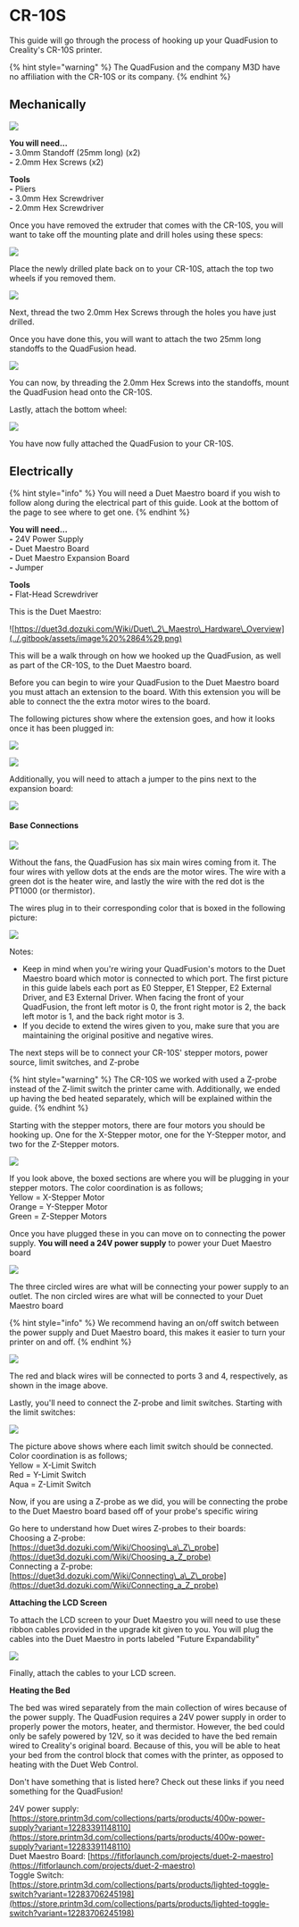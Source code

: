 # CR-10S

This guide will go through the process of hooking up your QuadFusion to Creality's CR-10S printer.

{% hint style="warning" %}
The QuadFusion and the company M3D have no affiliation with the CR-10S or its company.
{% endhint %}

## Mechanically

![](../.gitbook/assets/image%20%2836%29.png)

**You will need...  
-** 3.0mm Standoff \(25mm long\) \(x2\)  
**-** 2.0mm Hex Screws \(x2\)

**Tools  
-** Pliers  
**-** 3.0mm Hex Screwdriver  
**-** 2.0mm Hex Screwdriver

Once you have removed the extruder that comes with the CR-10S, you will want to take off the mounting plate and drill holes using these specs:

![](../.gitbook/assets/image%20%2862%29.png)

Place the newly drilled plate back on to your CR-10S, attach the top two wheels if you removed them.

![](../.gitbook/assets/image%20%2846%29.png)

Next, thread the two 2.0mm Hex Screws through the holes you have just drilled.

Once you have done this, you will want to attach the two 25mm long standoffs to the QuadFusion head.

![](../.gitbook/assets/image%20%2811%29.png)

You can now, by threading the 2.0mm Hex Screws into the standoffs, mount the QuadFusion head onto the CR-10S.

Lastly, attach the bottom wheel:

![](../.gitbook/assets/image%20%2834%29.png)

You have now fully attached the QuadFusion to your CR-10S.

## Electrically

{% hint style="info" %}
You will need a Duet Maestro board if you wish to follow along during the electrical part of this guide. Look at the bottom of the page to see where to get one.
{% endhint %}

**You will need...  
-** 24V Power Supply  
**-** Duet Maestro Board  
**-** Duet Maestro Expansion Board  
**-** Jumper

**Tools  
-** Flat-Head Screwdriver

This is the Duet Maestro:

![https://duet3d.dozuki.com/Wiki/Duet\_2\_Maestro\_Hardware\_Overview](../.gitbook/assets/image%20%2864%29.png)

This will be a walk through on how we hooked up the QuadFusion, as well as part of the CR-10S, to the Duet Maestro board.

Before you can begin to wire your QuadFusion to the Duet Maestro board you must attach an extension to the board. With this extension you will be able to connect the the extra motor wires to the board.

The following pictures show where the extension goes, and how it looks once it has been plugged in:

![](../.gitbook/assets/image%20%2889%29.png)

![](../.gitbook/assets/image%20%282%29.png)

Additionally, you will need to attach a jumper to the pins next to the expansion board:

![](../.gitbook/assets/image%20%2812%29.png)

#### Base Connections

![](../.gitbook/assets/image%20%288%29.png)

Without the fans, the QuadFusion has six main wires coming from it. The four wires with yellow dots at the ends are the motor wires. The wire with a green dot is the heater wire, and lastly the wire with the red dot is the PT1000 \(or thermistor\).

The wires plug in to their corresponding color that is boxed in the following picture:

![](../.gitbook/assets/image%20%2870%29.png)

Notes:

* Keep in mind when you're wiring your QuadFusion's motors to the Duet Maestro board which motor is connected to which port. The first picture in this guide labels each port as E0 Stepper, E1 Stepper, E2 External Driver, and E3 External Driver. When facing the front of your QuadFusion, the front left motor is 0, the front right motor is 2, the back left motor is 1, and the back right motor is 3. 
* If you decide to extend the wires given to you, make sure that you are maintaining the original positive and negative wires. 

The next steps will be to connect your CR-10S' stepper motors, power source, limit switches, and Z-probe

{% hint style="warning" %}
The CR-10S we worked with used a Z-probe instead of the Z-limit switch the printer came with. Additionally, we ended up having the bed heated separately, which will be explained within the guide.
{% endhint %}

Starting with the stepper motors, there are four motors you should be hooking up. One for the X-Stepper motor, one for the Y-Stepper motor, and two for the Z-Stepper motors.

![](../.gitbook/assets/image%20%2892%29.png)

If you look above, the boxed sections are where you will be plugging in your stepper motors. The color coordination is as follows;  
Yellow = X-Stepper Motor  
Orange = Y-Stepper Motor  
Green = Z-Stepper Motors

Once you have plugged these in you can move on to connecting the power supply. **You will need a 24V power supply** to power your Duet Maestro board

![](../.gitbook/assets/image-32.png)

The three circled wires are what will be connecting your power supply to an outlet. The non circled wires are what will be connected to your Duet Maestro board

{% hint style="info" %}
We recommend having an on/off switch between the power supply and Duet Maestro board, this makes it easier to turn your printer on and off.
{% endhint %}

![](../.gitbook/assets/image-81.png)

The red and black wires will be connected to ports 3 and 4, respectively, as shown in the image above.

Lastly, you'll need to connect the Z-probe and limit switches. Starting with the limit switches:

![](../.gitbook/assets/image-41.png)

The picture above shows where each limit switch should be connected. Color coordination is as follows;  
Yellow = X-Limit Switch  
Red = Y-Limit Switch  
Aqua = Z-Limit Switch

Now, if you are using a Z-probe as we did, you will be connecting the probe to the Duet Maestro board based off of your probe's specific wiring

Go here to understand how Duet wires Z-probes to their boards:  
Choosing a Z-probe: [https://duet3d.dozuki.com/Wiki/Choosing\_a\_Z\_probe](https://duet3d.dozuki.com/Wiki/Choosing_a_Z_probe)  
Connecting a Z-probe: [https://duet3d.dozuki.com/Wiki/Connecting\_a\_Z\_probe](https://duet3d.dozuki.com/Wiki/Connecting_a_Z_probe)

**Attaching the LCD Screen**

To attach the LCD screen to your Duet Maestro you will need to use these ribbon cables provided in the upgrade kit given to you. You will plug the cables into the Duet Maestro in ports labeled "Future Expandability" 

![](../.gitbook/assets/image%20%2864%29.png)

Finally, attach the cables to your LCD screen.

**Heating the Bed**

The bed was wired separately from the main collection of wires because of the power supply. The QuadFusion requires a 24V power supply in order to properly power the motors, heater, and thermistor. However, the bed could only be safely powered by 12V, so it was decided to have the bed remain wired to Creality's original board. Because of this, you will be able to heat your bed from the control block that comes with the printer, as opposed to heating with the Duet Web Control.

Don't have something that is listed here? Check out these links if you need something for the QuadFusion!

24V power supply: [https://store.printm3d.com/collections/parts/products/400w-power-supply?variant=12283391148110](https://store.printm3d.com/collections/parts/products/400w-power-supply?variant=12283391148110)  
Duet Maestro Board: [https://fitforlaunch.com/projects/duet-2-maestro](https://fitforlaunch.com/projects/duet-2-maestro)  
Toggle Switch: [https://store.printm3d.com/collections/parts/products/lighted-toggle-switch?variant=12283706245198](https://store.printm3d.com/collections/parts/products/lighted-toggle-switch?variant=12283706245198)

